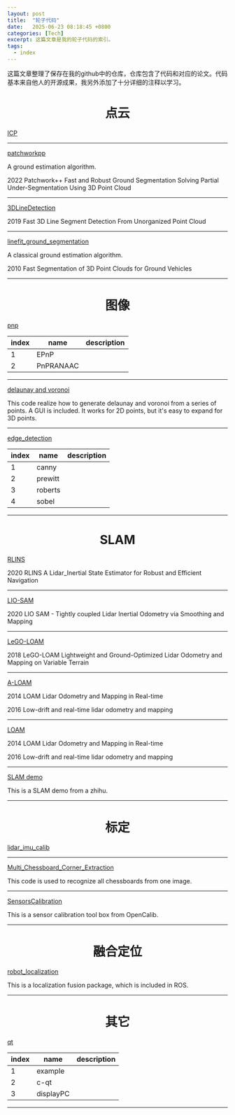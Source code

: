 ```yaml
---
layout: post
title:  "轮子代码"
date:   2025-06-23 08:18:45 +0800
categories: [Tech]
excerpt: 这篇文章是我的轮子代码的索引。
tags:
  - index
---
```


这篇文章整理了保存在我的github中的仓库，仓库包含了代码和对应的论文。代码基本来自他人的开源成果，我另外添加了十分详细的注释以学习。

<!-- #### 示例：

[] *****: 该论文的标签,即所属的领域; 推荐星数(必看->值得一看->可供参考->写了点东西->随便看看) <br/>
发表时间 论文名称<br/>
主要特点<br/> -->

# <center>点云</center>

<!-- `毫米波雷达` `视觉` `融合` `***`

2022 MmWave Radar and Vision Fusion for Object Detection in Autonomous Driving: A Review

毫米波雷达和视觉的融合三种方式以及对应的经典算法

--- -->

[ICP](https://github.com/blue-stone-j/icp)

---

[patchworkpp](https://github.com/blue-stone-j/patchworkpp)

A ground estimation algorithm.  

2022 Patchwork++ Fast and Robust Ground Segmentation Solving Partial Under-Segmentation Using 3D Point Cloud

---

[3DLineDetection](https://github.com/blue-stone-j/3DLineDetection)

2019 Fast 3D Line Segment Detection From Unorganized Point Cloud

---

[linefit_ground_segmentation](https://github.com/blue-stone-j/linefit_ground_segmentation)

A classical ground estimation algorithm.  

2010 Fast Segmentation of 3D Point Clouds for Ground Vehicles

---

# <center>图像</center>

[pnp](https://github.com/blue-stone-j/pnp)

| index | name      | description |
| ----- | --------- | ----------- |
| 1     | EPnP      |             |
| 2     | PnPRANAAC |             |

---

[delaunay and voronoi](https://github.com/blue-stone-j/delaunay)

This code realize how to generate delaunay and voronoi from a series of points. A GUI is included. It works for 2D points, but it's easy to expand for 3D points.

---

[edge_detection](https://github.com/blue-stone-j/edge_dection)

| index | name    | description |
| ----- | ------- | ----------- |
| 1     | canny   |             |
| 2     | prewitt |             |
| 3     | roberts |             |
| 4     | sobel   |             |

---

# <center>SLAM</center>

[RLINS](https://github.com/blue-stone-j/lins)

2020 RLINS A Lidar_Inertial State Estimator for Robust and Efficient Navigation

---

[LIO-SAM](https://github.com/blue-stone-j/LIO-SAM)

2020 LIO SAM - Tightly coupled Lidar Inertial Odometry via Smoothing and Mapping

---

[LeGO-LOAM](https://github.com/blue-stone-j/LeGO-LOAM)

2018 LeGO-LOAM Lightweight and Ground-Optimized Lidar Odometry and Mapping on Variable Terrain

---

[A-LOAM](https://github.com/blue-stone-j/A-LOAM)

2014 LOAM Lidar Odometry and Mapping in Real-time

2016 Low-drift and real-time lidar odometry and mapping

---

[LOAM](https://github.com/blue-stone-j/loam)

2014 LOAM Lidar Odometry and Mapping in Real-time

2016 Low-drift and real-time lidar odometry and mapping

---

[SLAM demo](https://github.com/blue-stone-j/rq-slam)

This is a SLAM demo from a zhihu.

---

# <center>标定</center>

[lidar_imu_calib](https://github.com/blue-stone-j/lidar_imu_calib)

---

[Multi_Chessboard_Corner_Extraction](https://github.com/blue-stone-j/Multi_Chessboard_Corner_Extraction)

This code is used to recognize all chessboards from one image.

---

[SensorsCalibration](https://github.com/blue-stone-j/SensorsCalibration)

This is a sensor calibration tool box from OpenCalib.

---

# <center>融合定位</center>

[robot_localization](https://github.com/blue-stone-j/robot_localization)

This is a localization fusion package, which is included in ROS.

---

# <center>其它</center>

[qt](https://github.com/blue-stone-j/qt)

| index | name      | description |
| ----- | --------- | ----------- |
| 1     | example   |             |
| 2     | c-qt      |             |
| 3     | displayPC |             |

---
